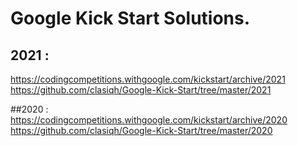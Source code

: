 # Google Kick Start Solutions.

## 2021 :

https://codingcompetitions.withgoogle.com/kickstart/archive/2021
https://github.com/clasiqh/Google-Kick-Start/tree/master/2021

##2020 :
https://codingcompetitions.withgoogle.com/kickstart/archive/2020
https://github.com/clasiqh/Google-Kick-Start/tree/master/2020
